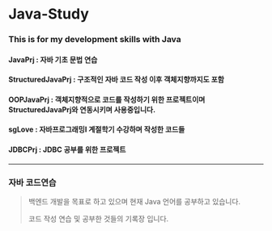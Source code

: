 # Java-Study
### This is for my development skills with Java
#### JavaPrj : 자바 기초 문법 연습
#### StructuredJavaPrj : 구조적인 자바 코드 작성 이후 객체지향까지도 포함
#### OOPJavaPrj : 객체지향적으로 코드를 작성하기 위한 프로젝트이며 StructuredJavaPrj와 연동시키며 사용중입니다.
#### sgLove : 자바프로그래밍I 계절학기 수강하며 작성한 코드들
#### JDBCPrj : JDBC 공부를 위한 프로젝트
-------------------------
### 자바 코드연습
> 백엔드 개발을 목표로 하고 있으며 현재 Java 언어를 공부하고 있습니다.
>
> 코드 작성 연습 및 공부한 것들의 기록장 입니다.
